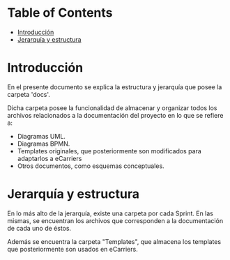 # Table of Contents #

* [Introducción](#introduction)
* [Jerarquía y estructura](#hierarchy_and_structure)

# Introducción #

En el presente documento se explica la estructura y jerarquía
que posee la carpeta 'docs'.

Dicha carpeta posee la funcionalidad de almacenar y organizar
todos los archivos relacionados a la documentación del proyecto
en lo que se refiere a:
* Diagramas UML.
* Diagramas BPMN.
* Templates originales, que posteriormente son modificados
para adaptarlos a eCarriers
* Otros documentos, como esquemas conceptuales.

# Jerarquía y estructura #

En lo más alto de la jerarquía, existe una carpeta por cada
Sprint. En las mismas, se encuentran los archivos que corresponden
a la documentación de cada uno de éstos.


Además se encuentra la carpeta "Templates", que almacena los templates
que posteriormente son usados en eCarriers.